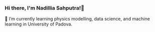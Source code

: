 ### Hi there, I'm Nadillia Sahputra!👋

🌱 I’m currently learning physics modelling, data science, and machine learning in University of Padova. 


<!--
**SahputraS/SahputraS** is a ✨ _special_ ✨ repository because its `README.md` (this file) appears on your GitHub profile.
# Hi, I'm Nadillia Sahputra! 👋
Here are some ideas to get you started:

- 🔭 I’m currently working on ...
- 🌱 I’m currently learning data science and machine learning 
- 👯 I’m looking to collaborate on ...
- 🤔 I’m looking for help with ...
- 💬 Ask me about ...
- 📫 How to reach me: ...
- ⚡ Fun fact: ...
-->
